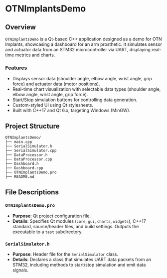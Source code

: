 
# OTNImplantsDemo

## Overview
`OTNImplantsDemo` is a Qt-based C++ application designed as a demo for OTN Implants, showcasing a dashboard for an arm prosthetic. It simulates sensor and actuator data from an STM32 microcontroller via UART, displaying real-time metrics and charts. 


### Features
- Displays sensor data (shoulder angle, elbow angle, wrist angle, grip force) and actuator data (motor positions).
- Real-time chart visualization with selectable data types (shoulder angle, elbow angle, wrist angle, grip force).
- Start/Stop simulation buttons for controlling data generation.
- Custom-styled UI using Qt stylesheets.
- Built with C++17 and Qt 6.x, targeting Windows (MinGW).

## Project Structure
	OTNImplantsDemo/
	├── main.cpp
	├── SerialSimulator.h
	├── SerialSimulator.cpp
	├── DataProcessor.h
	├── DataProcessor.cpp
	├── Dashboard.h
	├── Dashboard.cpp
	├── OTNImplantsDemo.pro
	├── README.md


## File Descriptions

### `OTNImplantsDemo.pro`
- **Purpose**: Qt project configuration file.
- **Details**: Specifies Qt modules (`core`, `gui`, `charts`, `widgets`), C++17 standard, source/header files, and build settings. Outputs the executable to a `test` subdirectory.

### `SerialSimulator.h`
- **Purpose**: Header file for the `SerialSimulator` class.
- **Details**: Declares a class that simulates UART data packets from an STM32, including methods to start/stop simulation and emit data signals.

